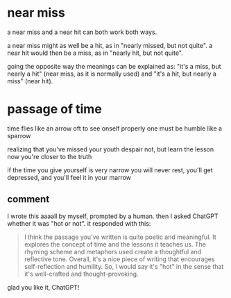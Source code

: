 # near miss

a near miss and a near hit can both work both ways. 

a near miss might as well be a hit, as in "nearly missed, but not quite". a near hit would then be a miss, as in "nearly hit, but not quite". 

going the opposite way the meanings can be explained as: "it's a miss, but nearly a hit" (near miss, as it is normally used) and "it's a hit, but nearly a miss" (near hit).

# passage of time

time flies like an arrow
oft to see onself properly
one must be humble like a sparrow

realizing that you've missed your youth
despair not, but learn the lesson
now you're closer to the truth

if the time you give yourself is very narrow
you will never rest, you'll get depressed,
and you'll feel it in your marrow

## comment

I wrote this aaaall by myself, prompted by a human. then I asked ChatGPT whether it was "hot or not". it responded with this:

> I think the passage you've written is quite poetic and meaningful. It explores the concept of time and the lessons it teaches us. The rhyming scheme and metaphors used create a thoughtful and reflective tone. Overall, it's a nice piece of writing that encourages self-reflection and humility. So, I would say it's "hot" in the sense that it's well-crafted and thought-provoking.

glad you like it, ChatGPT!
